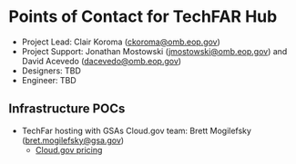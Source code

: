 # Points of Contact for TechFAR Hub

* Project Lead: Clair Koroma (ckoroma@omb.eop.gov)
* Project Support: Jonathan Mostowski (jmostowski@omb.eop.gov) and David Acevedo (dacevedo@omb.eop.gov)
* Designers: TBD
* Engineer: TBD

## Infrastructure POCs

* TechFar hosting with GSAs Cloud.gov team: Brett Mogilefsky (bret.mogilefsky@gsa.gov) 
  * [Cloud.gov pricing](https://cloud.gov/overview/pricing/rates/) 
